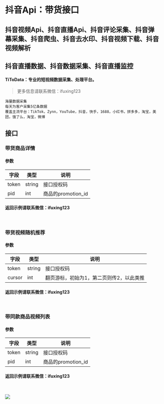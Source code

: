 # 抖音Api：带货接口

## 抖音视频Api、抖音直播Api、抖音评论采集、抖音弹幕采集、抖音爬虫、抖音去水印、抖音视频下载、抖音视频解析
## 抖音直播数据、抖音数据采集、抖音直播监控

#### TiToData：专业的短视频数据采集、处理平台。
> 更多信息请联系微信：ifuxing123
```
海量数据采集
每天为客户采集5亿条数据
覆盖主流平台：TikTok，Zynn，YouTube，抖音，快手，1688，小红书，拼多多，淘宝，美团，饿了么，淘宝，微博

```





<a name="glOjx"></a>
## 接口
<a name="QhSRy"></a>
### 带货商品详情
<a name="hYiIb"></a>
#### 参数
| 字段 | 类型 | 说明 |
| --- | --- | --- |
| token | string | 接口授权码 |
| pid	 | int | 商品的promotion_id |


<a name="zOzBk"></a>
#### 返回示例请联系微信：ifuxing123
<br />

<a name="ZbxPg"></a>
### 带货视频随机推荐
<a name="o5ynL"></a>
#### 参数

| 字段 | 类型 | 说明 |
| --- | --- | --- |
| token | string | 接口授权码 |
| cursor | int | 翻页游标，初始为1，第二页则传2，以此类推 |

<a name="9sW9M"></a>
#### 返回示例请联系微信：ifuxing123
<br />

<a name="Jwyk3"></a>
### 带同款商品视频列表
<a name="TRnGi"></a>
#### 参数
| 字段 | 类型 | 说明 |
| --- | --- | --- |
| token | string | 接口授权码 |
| pid	 | int | 商品的promotion_id |


<a name="uzF8D"></a>
#### 返回示例请联系微信：ifuxing123
<br />
<a name="KM6K1"></a>

![](https://visitor-badge.laobi.icu/badge?page_id=Video-Hub.douyin-api-ec)
